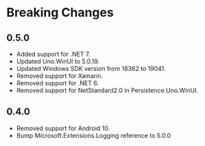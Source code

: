 # Breaking Changes

## 0.5.0
- Added support for .NET 7.
- Updated Uno.WinUI to 5.0.19.
- Updated Windows SDK version from 18362 to 19041.
- Removed support for Xamarin.
- Removed support for .NET 6.
- Removed support for NetStandard2.0 in Persistence.Uno.WinUI.

## 0.4.0

- Removed support for Android 10.
- Bump Microsoft.Extensions.Logging reference to 5.0.0